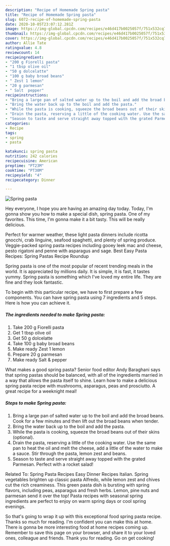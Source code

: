 ```yaml
---
description: "Recipe of Homemade Spring pasta"
title: "Recipe of Homemade Spring pasta"
slug: 6072-recipe-of-homemade-spring-pasta
date: 2020-10-05T23:07:12.281Z
image: https://img-global.cpcdn.com/recipes/e46d417b0025057f/751x532cq70/spring-pasta-recipe-main-photo.jpg
thumbnail: https://img-global.cpcdn.com/recipes/e46d417b0025057f/751x532cq70/spring-pasta-recipe-main-photo.jpg
cover: https://img-global.cpcdn.com/recipes/e46d417b0025057f/751x532cq70/spring-pasta-recipe-main-photo.jpg
author: Allie Tate
ratingvalue: 4.8
reviewcount: 14
recipeingredient:
- "200 g Fiorelli pasta"
- "1 tbsp olive oil"
- "50 g dolcelatte"
- "100 g baby broad beans"
- " Zest 1 lemon"
- "20 g parmesan"
- " Salt  pepper"
recipeinstructions:
- "Bring a large pan of salted water up to the boil and add the broad beans. Cook for a few minutes and then lift out the broad beans when tender."
- "Bring the water back up to the boil and add the pasta."
- "While the pasta is cooking, squeeze the broad beans out of their skins (optional)."
- "Drain the pasta, reserving a little of the cooking water. Use the same pan to heat the oil and melt the cheese, add a little of the water to make a sauce. Stir through the pasta, lemon zest and beans."
- "Season to taste and serve straight away topped with the grated Parmesan. Perfect with a rocket salad!"
categories:
- Recipe
tags:
- spring
- pasta

katakunci: spring pasta 
nutrition: 242 calories
recipecuisine: American
preptime: "PT23M"
cooktime: "PT30M"
recipeyield: "4"
recipecategory: Dinner

---
```



![Spring pasta](https://img-global.cpcdn.com/recipes/e46d417b0025057f/751x532cq70/spring-pasta-recipe-main-photo.jpg)

Hey everyone, I hope you are having an amazing day today. Today, I'm gonna show you how to make a special dish, spring pasta. One of my favorites. This time, I'm gonna make it a bit tasty. This will be really delicious.

Perfect for warmer weather, these light pasta dinners include ricotta gnocchi, crab linguine, seafood spaghetti, and plenty of spring produce. Veggie-packed spring pasta recipes including gooey leek mac and cheese, pesto rigatoni and penne with asparagus and sage. Best Easy Pasta Recipes: Spring Pastas Recipe Roundup

Spring pasta is one of the most popular of recent trending meals in the world. It is appreciated by millions daily. It is simple, it is fast, it tastes yummy. Spring pasta is something which I've loved my entire life. They are fine and they look fantastic.


To begin with this particular recipe, we have to first prepare a few components. You can have spring pasta using 7 ingredients and 5 steps. Here is how you can achieve it.

<!--inarticleads1-->

##### The ingredients needed to make Spring pasta:

1. Take 200 g Fiorelli pasta
1. Get 1 tbsp olive oil
1. Get 50 g dolcelatte
1. Take 100 g baby broad beans
1. Make ready  Zest 1 lemon
1. Prepare 20 g parmesan
1. Make ready  Salt &amp; pepper


What makes a good spring pasta? Senior food editor Andy Baraghani says that spring pastas should be balanced, with all of the ingredients married in a way that allows the pasta itself to shine. Learn how to make a delicious spring pasta recipe with mushrooms, asparagus, peas and prosciutto. A great recipe for a weeknight meal! 

<!--inarticleads2-->

##### Steps to make Spring pasta:

1. Bring a large pan of salted water up to the boil and add the broad beans. Cook for a few minutes and then lift out the broad beans when tender.
1. Bring the water back up to the boil and add the pasta.
1. While the pasta is cooking, squeeze the broad beans out of their skins (optional).
1. Drain the pasta, reserving a little of the cooking water. Use the same pan to heat the oil and melt the cheese, add a little of the water to make a sauce. Stir through the pasta, lemon zest and beans.
1. Season to taste and serve straight away topped with the grated Parmesan. Perfect with a rocket salad!


Related To: Spring Pasta Recipes Easy Dinner Recipes Italian. Spring vegetables brighten up classic pasta Alfredo, while lemon zest and chives cut the rich creaminess. This green pasta dish is bursting with spring flavors, including peas, asparagus and fresh herbs. Lemon, pine nuts and parmesan send it over the top! Pasta recipes with seasonal spring ingredients are perfect to enjoy on warm spring days or cool spring evenings. 

So that's going to wrap it up with this exceptional food spring pasta recipe. Thanks so much for reading. I'm confident you can make this at home. There is gonna be more interesting food at home recipes coming up. Remember to save this page on your browser, and share it to your loved ones, colleague and friends. Thank you for reading. Go on get cooking!
